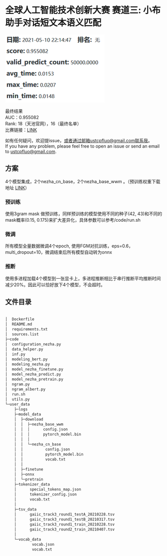 # 全球人工智能技术创新大赛 赛道三: 小布助手对话短文本语义匹配

![img](img.png)  

最终结果   
AUC：0.955082  
Rank: 18（天池官网），16（最终名单）  
比赛链接：[LINK](https://tianchi.aliyun.com/competition/entrance/531851/introduction  )

如有任何疑问，欢迎提issue，或者通过邮箱ustcpfluo@gmail.com联系我。  
If you have any problem, please feel free to open an issue or send an email to ustcpfluo@gmail.com.

## 方案
4个模型集成，2个nezha_cn_base，2个nezha_base_wwm 。（预训练权重下载地址 [LINK](https://github.com/lonePatient/NeZha_Chinese_PyTorch)）

### 预训练
使用3gram mask 做预训练，同样预训练的模型使用不同的种子(42, 43)和不同的mask概率(0.15, 0.175)来扩大差异化，具体参数可以参考/code/run.sh
### 微调
所有模型全量数据微调4个epoch, 使用FGM对抗训练，eps=0.6，multi_dropout=10，微调结束后所有模型自动转为onnx
### 推断
使用多进程加载4个模型到一张显卡上，多进程推断相比于串行推断平均推断时间减少20%。因此可以恰好放下4个模型，不会超时。

## 文件目录
```

│  Dockerfile
│  README.md
│  requirements.txt
│  sources.list
├─code
│  configuration_nezha.py
│  data_helper.py
│  inf.py
│  modeling_bert.py
│  modeling_nezha.py
│  model_nezha_finetune.py
│  model_nezha_predict.py
│  model_nezha_pretrain.py
│  ngram.py
│  ngram_albert.py
│  run.sh
│  utils.py
└─user_data
    ├─logs
    ├─model_data
    │  ├─download
    │  │  ├─nezha_base_wwm
    │  │  │      config.json
    │  │  │      pytorch_model.bin
    │  │  │
    │  │  └─nezha_cn_base
    │  │          config.json
    │  │          pytorch_model.bin
    │  │          vocab.txt
    │  │
    │  ├─finetune
    │  ├─onnx
    │  └─pretrain
    ├─tokenizer_data
    │      special_tokens_map.json
    │      tokenizer_config.json
    │      vocab.txt
    │
    ├─tsv_data
    │      gaiic_track3_round1_testA_20210228.tsv
    │      gaiic_track3_round1_testB_20210317.tsv
    │      gaiic_track3_round1_train_20210228.tsv
    │      gaiic_track3_round2_train_20210407.tsv
    │
    └─vocab_data
            vocab.json
            vocab.txt
```
